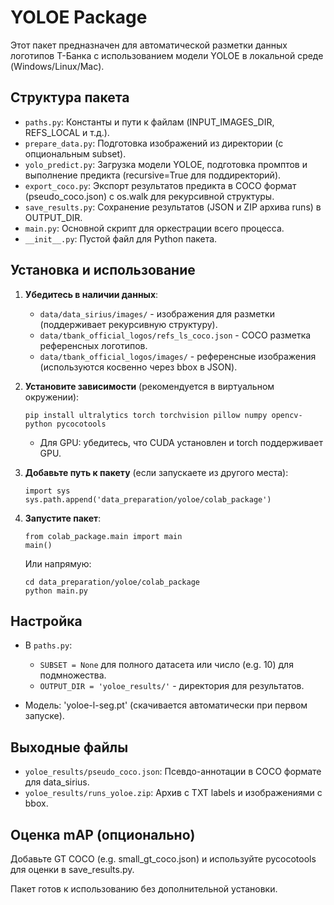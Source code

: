 # YOLOE Package

Этот пакет предназначен для автоматической разметки данных логотипов Т-Банка с использованием модели YOLOE в локальной среде (Windows/Linux/Mac).

## Структура пакета

- `paths.py`: Константы и пути к файлам (INPUT_IMAGES_DIR, REFS_LOCAL и т.д.).
- `prepare_data.py`: Подготовка изображений из директории (с опциональным subset).
- `yolo_predict.py`: Загрузка модели YOLOE, подготовка промптов и выполнение предикта (recursive=True для поддиректорий).
- `export_coco.py`: Экспорт результатов предикта в COCO формат (pseudo_coco.json) с os.walk для рекурсивной структуры.
- `save_results.py`: Сохранение результатов (JSON и ZIP архива runs) в OUTPUT_DIR.
- `main.py`: Основной скрипт для оркестрации всего процесса.
- `__init__.py`: Пустой файл для Python пакета.

## Установка и использование

1. **Убедитесь в наличии данных**:
   - `data/data_sirius/images/` - изображения для разметки (поддерживает рекурсивную структуру).
   - `data/tbank_official_logos/refs_ls_coco.json` - COCO разметка референсных логотипов.
   - `data/tbank_official_logos/images/` - референсные изображения (используются косвенно через bbox в JSON).

2. **Установите зависимости** (рекомендуется в виртуальном окружении):
   ```
   pip install ultralytics torch torchvision pillow numpy opencv-python pycocotools
   ```
   - Для GPU: убедитесь, что CUDA установлен и torch поддерживает GPU.

3. **Добавьте путь к пакету** (если запускаете из другого места):
   ```
   import sys
   sys.path.append('data_preparation/yoloe/colab_package')
   ```

4. **Запустите пакет**:
   ```
   from colab_package.main import main
   main()
   ```
   Или напрямую:
   ```
   cd data_preparation/yoloe/colab_package
   python main.py
   ```

## Настройка

- В `paths.py`:
  - `SUBSET = None` для полного датасета или число (e.g. 10) для подмножества.
  - `OUTPUT_DIR = 'yoloe_results/'` - директория для результатов.

- Модель: 'yoloe-l-seg.pt' (скачивается автоматически при первом запуске).

## Выходные файлы

- `yoloe_results/pseudo_coco.json`: Псевдо-аннотации в COCO формате для data_sirius.
- `yoloe_results/runs_yoloe.zip`: Архив с TXT labels и изображениями с bbox.

## Оценка mAP (опционально)

Добавьте GT COCO (e.g. small_gt_coco.json) и используйте pycocotools для оценки в save_results.py.

Пакет готов к использованию без дополнительной установки.